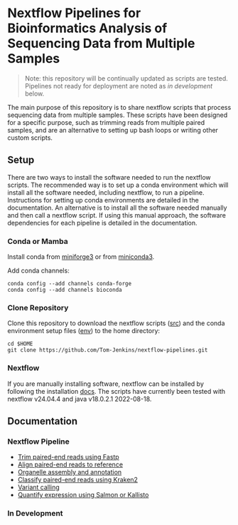 # Nextflow Pipelines for Bioinformatics Analysis of Sequencing Data from Multiple Samples

> Note: this repository will be continually updated as scripts are tested. Pipelines not ready for deployment are noted as *in development* below. 

The main purpose of this repository is to share nextflow scripts that process sequencing data from multiple samples. These scripts have been designed for a specific purpose, such as trimming reads from multiple paired samples, and are an alternative to setting up bash loops or writing other custom scripts.

## Setup
There are two ways to install the software needed to run the nextflow scripts. The recommended way is to set up a conda environment which will install all the software needed, including nextflow, to run a pipeline. Instructions for setting up conda environments are detailed in the documentation. An alternative is to install all the software needed manually and then call a nextflow script. If using this manual approach, the software dependencies for each pipeline is detailed in the documentation.

### Conda or Mamba
Install conda from [miniforge3](https://github.com/conda-forge/miniforge?tab=readme-ov-file#miniforge3) or from [miniconda3](https://docs.anaconda.com/free/miniconda).

Add conda channels:  
```
conda config --add channels conda-forge
conda config --add channels bioconda
```

### Clone Repository
Clone this repository to download the nextflow scripts ([src](./src)) and the conda environment setup files ([env](./env)) to the home directory:  
```
cd $HOME
git clone https://github.com/Tom-Jenkins/nextflow-pipelines.git
```

### Nextflow
If you are manually installing software, nextflow can be installed by following the installation [docs](https://www.nextflow.io/docs/latest/getstarted.html). The scripts have currently been tested with nextflow v24.04.4 and java v18.0.2.1 2022-08-18.

## Documentation

### Nextflow Pipeline
- [Trim paired-end reads using Fastp](./docs/trim-paired-reads.md)
- [Align paired-end reads to reference](./docs/align-paired-reads.md)
- [Organelle assembly and annotation](./docs/organelle-assembly-annotation.md)
- [Classify paired-end reads using Kraken2](./docs/kraken2-paired-reads.md)
- [Variant calling](./docs/variant-calling.md)
- [Quantify expression using Salmon or Kallisto](./docs/quantify-expression.md)

### In Development
